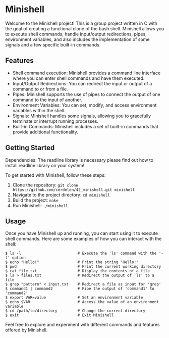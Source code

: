 # Minishell

Welcome to the Minishell project! This is a group project written in C with the goal of creating a functional clone of the bash shell. Minishell allows you to execute shell commands, handle input/output redirections, pipes, environment variables, and also includes the implementation of some signals and a few specific built-in commands.

## Features

- Shell command execution: Minishell provides a command line interface where you can enter shell commands and have them executed.
- Input/Output Redirections: You can redirect the input or output of a command to or from a file.
- Pipes: Minishell supports the use of pipes to connect the output of one command to the input of another.
- Environment Variables: You can set, modify, and access environment variables within the shell.
- Signals: Minishell handles some signals, allowing you to gracefully terminate or interrupt running processes.
- Built-in Commands: Minishell includes a set of built-in commands that provide additional functionality.

## Getting Started

Dependencies:
	The readline library is necessary please find out how to install readline library on your system!

To get started with Minishell, follow these steps:

1. Clone the repository:				`git clone https://github.com/cerdelen/42_minishell.git minishell`
2. Navigate to the project directory:	`cd minishell`
3. Build the project:					`make`
4. Run Minishell:						`./minishell`

## Usage

Once you have Minishell up and running, you can start using it to execute shell commands. Here are some examples of how you can interact with the shell:

```
$ ls -l              			# Execute the 'ls' command with the '-l' option
$ echo "Hello!"      			# Print the string "Hello!"
$ pwd                			# Print the current working directory
$ cat file.txt       			# Display the contents of a file
$ ls > files.txt     			# Redirect the output of 'ls' to a file
$ grep "pattern" < input.txt    # Redirect a file as input for 'grep'
$ command1 | command2           # Pipe the output of 'command1' to 'command2'
$ export VAR=value              # Set an environment variable
$ echo $VAR                     # Access the value of an environment variable
$ cd /path/to/directory         # Change the current directory
$ exit                          # Exit Minishell
```

Feel free to explore and experiment with different commands and features offered by Minishell.
